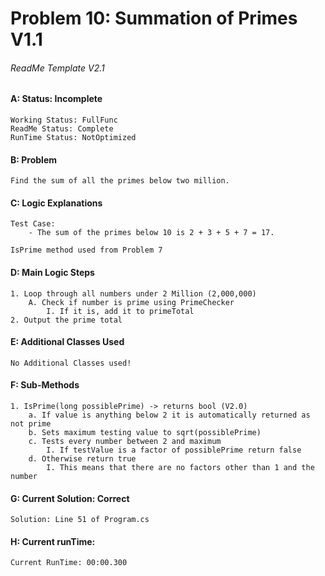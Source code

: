 # **Problem 10: Summation of Primes V1.1**
###### ReadMe Template V2.1


#### A: Status: Incomplete
    Working Status: FullFunc
    ReadMe Status: Complete
    RunTime Status: NotOptimized

#### B: Problem
    Find the sum of all the primes below two million.

#### C: Logic Explanations
    Test Case: 
        - The sum of the primes below 10 is 2 + 3 + 5 + 7 = 17.

    IsPrime method used from Problem 7

#### D: Main Logic Steps
    1. Loop through all numbers under 2 Million (2,000,000)
        A. Check if number is prime using PrimeChecker
            I. If it is, add it to primeTotal
    2. Output the prime total
        

#### E: Additional Classes Used
    No Additional Classes used!

#### F: Sub-Methods
    1. IsPrime(long possiblePrime) -> returns bool (V2.0)
        a. If value is anything below 2 it is automatically returned as not prime
        b. Sets maximum testing value to sqrt(possiblePrime)
        c. Tests every number between 2 and maximum
            I. If testValue is a factor of possiblePrime return false
        d. Otherwise return true
            I. This means that there are no factors other than 1 and the number

#### G: Current Solution: Correct
    Solution: Line 51 of Program.cs

#### H: Current runTime:
    Current RunTime: 00:00.300

